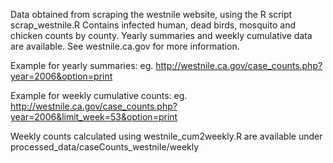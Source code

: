 Data obtained from scraping the westnile website, using the R script scrap_westnile.R
Contains infected human, dead birds, mosquito and chicken counts by county.
Yearly summaries and weekly cumulative data are available.
See westnile.ca.gov for more information.

Example for yearly summaries:
eg. http://westnile.ca.gov/case_counts.php?year=2006&option=print

Example for weekly cumulative counts:
eg. http://westnile.ca.gov/case_counts.php?year=2006&limit_week=53&option=print

Weekly counts calculated using westnile_cum2weekly.R are available under processed_data/caseCounts_westnile/weekly